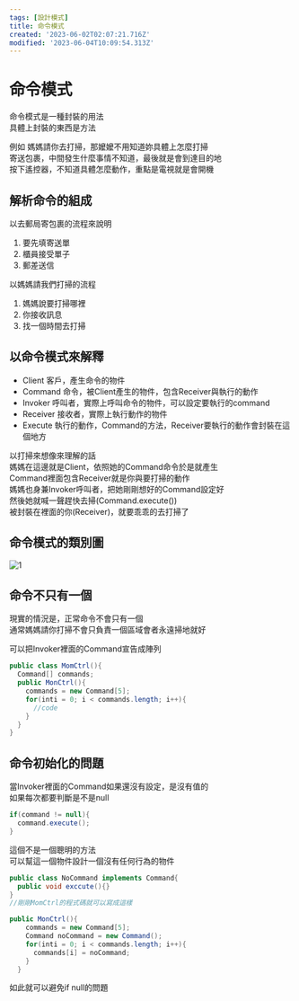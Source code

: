 ```yaml
---
tags: [設計模式]
title: 命令模式
created: '2023-06-02T02:07:21.716Z'
modified: '2023-06-04T10:09:54.313Z'
---
```


# 命令模式
命令模式是一種封裝的用法    
具體上封裝的東西是方法  

例如
媽媽請你去打掃，那嬤嬤不用知道妳具體上怎麼打掃  
寄送包裹，中間發生什麼事情不知道，最後就是會到達目的地  
按下遙控器，不知道具體怎麼動作，重點是電視就是會開機

## 解析命令的組成

以去郵局寄包裹的流程來說明

1. 要先填寄送單
2. 櫃員接受單子
3. 郵差送信

以媽媽請我們打掃的流程

1. 媽媽說要打掃哪裡
2. 你接收訊息
3. 找一個時間去打掃

## 以命令模式來解釋

* Client  客戶，產生命令的物件
* Command 命令，被Client產生的物件，包含Receiver與執行的動作
* Invoker 呼叫者，實際上呼叫命令的物件，可以設定要執行的command
* Receiver 接收者，實際上執行動作的物件
* Execute 執行的動作，Command的方法，Receiver要執行的動作會封裝在這個地方

以打掃來想像來理解的話  
媽媽在這邊就是Client，依照她的Command命令於是就產生   
Command裡面包含Receiver就是你與要打掃的動作  
媽媽也身兼Invoker呼叫者，把她剛剛想好的Command設定好  
然後她就喊一聲趕快去掃(Command.execute())  
被封裝在裡面的你(Receiver)，就要乖乖的去打掃了

## 命令模式的類別圖

![1](https://images2.imgbox.com/c7/c1/pDSrBIFw_o.png?download=true)

## 命令不只有一個

現實的情況是，正常命令不會只有一個  
通常媽媽請你打掃不會只負責一個區域會者永遠掃地就好

可以把Invoker裡面的Command宣告成陣列  

```java
public class MomCtrl(){
  Command[] commands;
  public MonCtrl(){
    commands = new Command[5];
    for(inti = 0; i < commands.length; i++){
      //code
    }
  }
}

```

## 命令初始化的問題

當Invoker裡面的Command如果還沒有設定，是沒有值的  
如果每次都要判斷是不是null
```java
if(command != null){
  command.execute();
}
```
這個不是一個聰明的方法  
可以幫這一個物件設計一個沒有任何行為的物件

```java
public class NoCommand implements Command{
  public void exccute(){}
}
//剛剛MomCtrl的程式碼就可以寫成這樣

public MonCtrl(){
    commands = new Command[5];
    Command noCommand = new Command();
    for(inti = 0; i < commands.length; i++){
      commands[i] = noCommand;
    }
  }

```
如此就可以避免if null的問題





